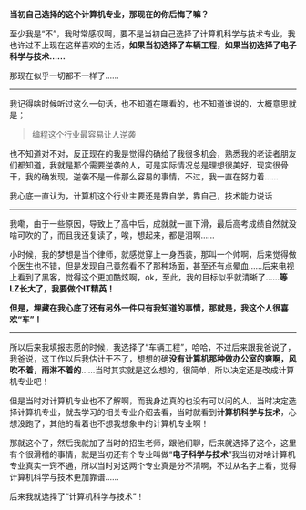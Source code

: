 **当初自己选择的这个计算机专业，那现在的你后悔了嘛？**

至少我是“不”，我时常感叹啊，要不是当初自己选择了计算机科学与技术专业，我也许过不上现在这样喜欢的生活，**如果当初选择了车辆工程，如果当初选择了电子科学与技术……**

那现在似乎一切都不一样了……

---

我记得啥时候听过这么一句话，也不知道在哪看的，也不知道谁说的，大概意思就是；

>编程这个行业最容易让人逆袭

也不知道对不对，反正现在的我是觉得的确给了我很多机会，熟悉我的老读者朋友们都知道，我就是那个需要逆袭的人，可是实际情况总是理想很美好，现实很骨干，我的确发现，逆袭不是一件那么容易的事情，不过，我一直在努力着……

我心底一直认为，计算机这个行业主要还是靠自学，靠自己，技术能力说话

---

我嘞，由于一些原因，导致上了高中后，成就就一直下滑，最后高考成绩自然就没啥可吹的了，而且我还复读了，唉，想起来，都是泪啊……

小时候，我的梦想是当个律师，就感觉穿上一身西装，那叫一个帅啊，后来觉得做个医生也不错，但是发现自己竟然看不了那种场面，甚至还有点晕血……后来电视上看到了黑客，觉得这个更加酷炫啊，ok，至此，我的目标似乎就清晰了……**等LZ长大了，我要做个IT精英！**

**但是，埋藏在我心底了还有另外一件只有我知道的事情，那就是，我这个人很喜欢“车”！**

---

所以后来我填报志愿的时候，我选择了“车辆工程”，哈哈，不过后来跟我爸说了，我爸说，这工作以后我估计干不了，想想的确**没有计算机那种做办公室的爽啊，风吹不着，雨淋不着的**……当时其实就是这么想的，很简单，所以决定还是改成计算机专业吧！

但是当时对计算机专业也不了解啊，而我身边真的也没有可以问的人，当时决定选择计算机专业，就去学习的相关专业介绍去看，当时就看到**计算机科学与技术**，心想没跑了，其他的看着也不想我想象中的计算机专业啊！

那就这个了，然后我就加了当时的招生老师，跟他们聊，后来就选择了这个，这里有个很滑稽的事情，就是当初还有个专业叫做“**电子科学与技术**”我当初对啥计算机专业真实一窍不通，所以当时对这两个专业真是分不清啊，不过从名字上看，觉得计算机科学与技术更加靠谱……

后来我就选择了“计算机科学与技术”！